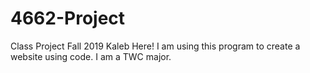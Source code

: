 # 4662-Project
Class Project Fall 2019
Kaleb Here! I am using this program to create a website using code.
I am a TWC major.

